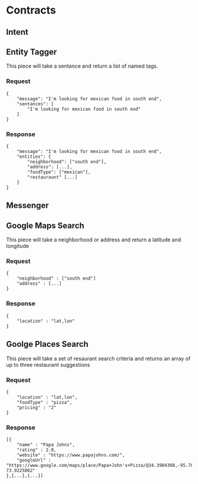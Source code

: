 # Contracts

## Intent

## Entity Tagger

This piece will take a sentance and return a list of named tags.

### Request
```
{
	"message": "I'm looking for mexican food in south end",
	"sentances": [
		"I'm looking for mexican food in south end"
	]
}
```

### Response
```
{
	"message": "I'm looking for mexican food in south end",
	"entities": {
		"neighborhood": ["south end"],
		"address": [...],
		"foodType": ["mexican"],
		"restauraunt" [...]
	}
}
```


## Messenger

## Google Maps Search

This piece will take a neighborhood or address and return a latitude and longitude

### Request
```
{
	"neighborhood" : ["south end"]
	"address" : [...]
}
```

### Response
```
{
	"location" : "lat,lon"
}
```

## Goolge Places Search

This piece will take a set of resaurant search criteria and returns an array of up to three restaurant suggestions

### Request
```
{
	"location" : "lat,lon",
	"foodType" : "pizza",
	"pricing" : "2"
}
```

### Response
```
[{
	"name" : "Papa Johns",
	"rating" : 2.0,
	"website" : "https://www.papajohns.com/",
	"googleUrl" : "https://www.google.com/maps/place/Papa+John's+Pizza/@34.3904308,-95.7067308,4z/data=!4m8!1m2!2m1!1spapa+johns!3m4!1s0x89c25c885de75af9:0xde14a07dc3c1a18c!8m2!3d40.6651176!4d-73.9225862"
},{...},{...}]
```

